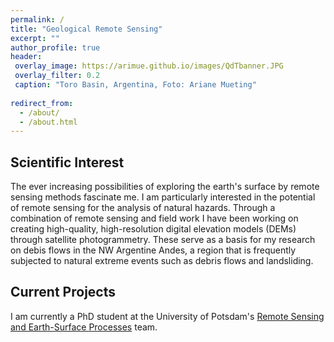 ```yaml
---
permalink: /
title: "Geological Remote Sensing"
excerpt: ""
author_profile: true
header:
 overlay_image: https://arimue.github.io/images/QdTbanner.JPG
 overlay_filter: 0.2
 caption: "Toro Basin, Argentina, Foto: Ariane Mueting"
 
redirect_from: 
  - /about/
  - /about.html
---
```


## Scientific Interest
The ever increasing possibilities of exploring the earth's surface by remote sensing methods fascinate me.  I am particularly interested in the potential of remote sensing for the analysis of natural hazards. Through a combination of remote sensing and field work I have been working on creating high-quality, high-resolution digital elevation models (DEMs) through satellite photogrammetry. These serve as a basis for my research on debis flows in the NW Argentine Andes, a region that is frequently subjected to natural extreme events such as debris flows and landsliding.


## Current Projects
I am currently a PhD student at the University of Potsdam's [Remote Sensing and Earth-Surface Processes](https://up-rs-esp.github.io/) team. 

